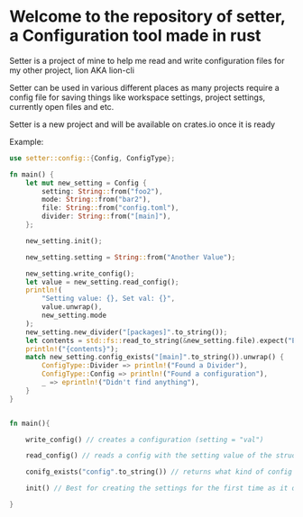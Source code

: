 # Welcome to the repository of setter, a Configuration tool made in rust

Setter is a project of mine to help me read and write configuration files for my other project, lion AKA lion-cli

Setter can be used in various different places as many projects require a config file for saving things like workspace settings, project settings, currently open files and etc.

Setter is a new project and will be available on crates.io once it is ready


Example:
```rust
use setter::config::{Config, ConfigType};

fn main() {
    let mut new_setting = Config {
        setting: String::from("foo2"),
        mode: String::from("bar2"),
        file: String::from("config.toml"),
        divider: String::from("[main]"),
    };

    new_setting.init();

    new_setting.setting = String::from("Another Value");

    new_setting.write_config();
    let value = new_setting.read_config();
    println!(
        "Setting value: {}, Set val: {}",
        value.unwrap(),
        new_setting.mode
    );
    new_setting.new_divider("[packages]".to_string());
    let contents = std::fs::read_to_string(&new_setting.file).expect("Error occured");
    println!("{contents}");
    match new_setting.config_exists("[main]".to_string()).unwrap() {
        ConfigType::Divider => println!("Found a Divider"),
        ConfigType::Config => println!("Found a configuration"),
        _ => eprintln!("Didn't find anything"),
    }
}
```
```rust

fn main(){

    write_config() // creates a configuration (setting = "val")

    read_config() // reads a config with the setting value of the struct

    conifg_exists("config".to_string()) // returns what kind of config it is (Some(Divider), Some(Config), or None)

    init() // Best for creating the settings for the first time as it directly creates the file

}
```
